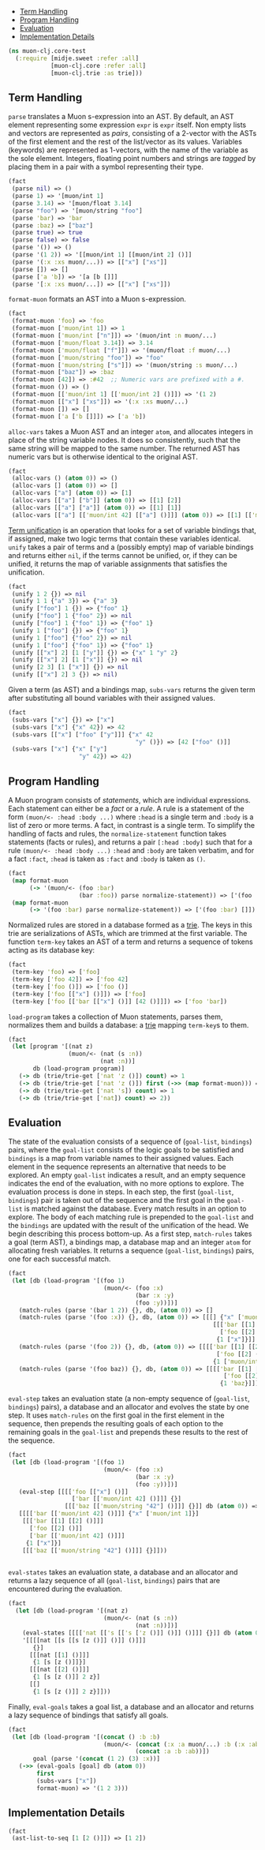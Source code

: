  * [Term Handling](#term-handling)
  * [Program Handling](#program-handling)
  * [Evaluation](#evaluation)
  * [Implementation Details](#implementation-details)
```clojure
(ns muon-clj.core-test
  (:require [midje.sweet :refer :all]
            [muon-clj.core :refer :all]
            [muon-clj.trie :as trie]))

```
## Term Handling

`parse` translates a Muon s-expression into an AST.
By default, an AST element representing some expression `expr` is `expr` itself.
Non empty lists and vectors are represented as _pairs_, consisting of a 2-vector
with the ASTs of the first element and the rest of the list/vector as its values.
Variables (keywords) are represented as 1-vectors, with the name of the variable as the sole element.
Integers, floating point numbers and strings are _tagged_ by placing them in a pair with a symbol representing their type.
```clojure
(fact
 (parse nil) => ()
 (parse 1) => '[muon/int 1]
 (parse 3.14) => '[muon/float 3.14]
 (parse "foo") => '[muon/string "foo"]
 (parse 'bar) => 'bar
 (parse :baz) => ["baz"]
 (parse true) => true
 (parse false) => false
 (parse '()) => ()
 (parse '(1 2)) => '[[muon/int 1] [[muon/int 2] ()]]
 (parse '(:x :xs muon/...)) => [["x"] ["xs"]]
 (parse []) => []
 (parse ['a 'b]) => '[a [b []]]
 (parse '[:x :xs muon/...]) => [["x"] ["xs"]])

```
`format-muon` formats an AST into a Muon s-expression.
```clojure
(fact
 (format-muon 'foo) => 'foo
 (format-muon ['muon/int 1]) => 1
 (format-muon ['muon/int ["n"]]) => '(muon/int :n muon/...)
 (format-muon ['muon/float 3.14]) => 3.14
 (format-muon ['muon/float ["f"]]) => '(muon/float :f muon/...)
 (format-muon ['muon/string "foo"]) => "foo"
 (format-muon ['muon/string ["s"]]) => '(muon/string :s muon/...)
 (format-muon ["baz"]) => :baz
 (format-muon [42]) => :#42  ;; Numeric vars are prefixed with a #.
 (format-muon ()) => ()
 (format-muon [['muon/int 1] [['muon/int 2] ()]]) => '(1 2)
 (format-muon [["x"] ["xs"]]) => '(:x :xs muon/...)
 (format-muon []) => []
 (format-muon ['a ['b []]]) => ['a 'b])

```
`alloc-vars` takes a Muon AST and an integer `atom`, and allocates integers in place of the string variable nodes.
It does so consistently, such that the same string will be mapped to the same number.
The returned AST has numeric vars but is otherwise identical to the original AST.
```clojure
(fact
 (alloc-vars () (atom 0)) => ()
 (alloc-vars [] (atom 0)) => []
 (alloc-vars ["a"] (atom 0)) => [1]
 (alloc-vars [["a"] ["b"]] (atom 0)) => [[1] [2]]
 (alloc-vars [["a"] ["a"]] (atom 0)) => [[1] [1]]
 (alloc-vars [["a"] [['muon/int 42] [["a"] ()]]] (atom 0)) => [[1] [['muon/int 42] [[1] ()]]])

```
[Term unification](https://en.wikipedia.org/wiki/Unification_(computer_science)) is an operation that looks for a set of variable bindings that,
if assigned, make two logic terms that contain these variables identical.
`unify` takes a pair of terms and a (possibly empty) map of variable bindings and returns either `nil`,
if the terms cannot be unified, or, if they can be unified, it returns the map of variable assignments that satisfies the unification.
```clojure
(fact
 (unify 1 2 {}) => nil
 (unify 1 1 {"a" 3}) => {"a" 3}
 (unify ["foo"] 1 {}) => {"foo" 1}
 (unify ["foo"] 1 {"foo" 2}) => nil
 (unify ["foo"] 1 {"foo" 1}) => {"foo" 1}
 (unify 1 ["foo"] {}) => {"foo" 1}
 (unify 1 ["foo"] {"foo" 2}) => nil
 (unify 1 ["foo"] {"foo" 1}) => {"foo" 1}
 (unify [["x"] 2] [1 ["y"]] {}) => {"x" 1 "y" 2}
 (unify [["x"] 2] [1 ["x"]] {}) => nil
 (unify [2 3] [1 ["x"]] {}) => nil
 (unify [["x"] 2] 3 {}) => nil)

```
Given a term (as AST) and a bindings map, `subs-vars` returns the given term after substituting all bound variables with their assigned values.
```clojure
(fact
 (subs-vars ["x"] {}) => ["x"]
 (subs-vars ["x"] {"x" 42}) => 42
 (subs-vars [["x"] ["foo" ["y"]]] {"x" 42
                                    "y" ()}) => [42 ["foo" ()]]
 (subs-vars ["x"] {"x" ["y"]
                    "y" 42}) => 42)

```
## Program Handling

A Muon program consists of _statements_, which are individual expressions. Each statement can either be a _fact_ or a _rule_.
A rule is a statement of the form `(muon/<- :head :body ...)` where `:head` is a single term and `:body` is a list of zero or more terms.
A fact, in contrast is a single term.
To simplify the handling of facts and rules, the `normalize-statement` function takes statements (facts or rules), and returns a pair
`[:head :body]` such that for a rule `(muon/<- :head :body ...)` `:head` and `:body` are taken verbatim, and for a fact `:fact`, `:head`
is taken as `:fact` and `:body` is taken as `()`.
```clojure
(fact
 (map format-muon
      (-> '(muon/<- (foo :bar)
                    (bar :foo)) parse normalize-statement)) => ['(foo :bar) ['(bar :foo)]]
 (map format-muon
      (-> '(foo :bar) parse normalize-statement)) => ['(foo :bar) []])

```
Normalized rules are stored in a database formed as a [trie](trie.md).
The keys in this trie are serializations of ASTs, which are trimmed at the first variable.
The function `term-key` takes an AST of a term and returns a sequence of tokens acting as its database key:
```clojure
(fact
 (term-key 'foo) => ['foo]
 (term-key ['foo 42]) => ['foo 42]
 (term-key ['foo ()]) => ['foo ()]
 (term-key ['foo [["x"] ()]]) => ['foo]
 (term-key ['foo [['bar [["x"] ()]] [42 ()]]]) => ['foo 'bar])

```
`load-program` takes a collection of Muon statements, parses them, normalizes them and builds a database:
a [trie](trie.md) mapping `term-key`s to them.
```clojure
(fact
 (let [program '[(nat z)
                 (muon/<- (nat (s :n))
                          (nat :n))]
       db (load-program program)]
   (-> db (trie/trie-get ['nat 'z ()]) count) => 1
   (-> db (trie/trie-get ['nat 'z ()]) first (->> (map format-muon))) => '[(nat z) ()]
   (-> db (trie/trie-get ['nat 's]) count) => 1
   (-> db (trie/trie-get ['nat]) count) => 2))

```
## Evaluation

The state of the evaluation consists of a sequence of (`goal-list`, `bindings`) pairs,
where the `goal-list` consists of the logic goals to be satisfied and `bindings` is a map from variable names to their assigned values.
Each element in the sequence represents an alternative that needs to be explored.
An empty `goal-list` indicates a result, and an empty sequence indicates the end of the evaluation, with no more options to explore.
The evaluation process is done in steps. In each step, the first (`goal-list`, `bindings`) pair is taken out of the sequence and
the first goal in the `goal-list` is matched against the database.
Every match results in an option to explore.
The body of each matching rule is prepended to the `goal-list` and the `bindings` are updated with the result of the unification of the head.
We begin describing this process bottom-up.
As a first step, `match-rules` takes a goal (term AST), a bindings map, a database map and an integer `atom` for allocating fresh variables.
It returns a sequence (`goal-list`, `bindings`) pairs, one for each successful match.
```clojure
(fact
 (let [db (load-program '[(foo 1)
                           (muon/<- (foo :x)
                                    (bar :x :y)
                                    (foo :y))])]
   (match-rules (parse '(bar 1 2)) {}, db, (atom 0)) => []
   (match-rules (parse '(foo :x)) {}, db, (atom 0)) => [[[] {"x" ['muon/int 1]}]
                                                          [[['bar [[1] [[2] ()]]]
                                                            ['foo [[2] ()]]]
                                                           {1 ["x"]}]]
   (match-rules (parse '(foo 2)) {}, db, (atom 0)) => [[[['bar [[1] [[2] ()]]]
                                                           ['foo [[2] ()]]]
                                                          {1 ['muon/int 2]}]]
   (match-rules (parse '(foo baz)) {}, db, (atom 0)) => [[[['bar [[1] [[2] ()]]]
                                                             ['foo [[2] ()]]]
                                                            {1 'baz}]]))

```
`eval-step` takes an evaluation state (a non-empty sequence of (`goal-list`, `bindings`) pairs), a database and an allocator and
evolves the state by one step.
It uses `match-rules` on the first goal in the first element in the sequence, then prepends the resulting goals of each option to the
remaining goals in the `goal-list` and prepends these results to the rest of the sequence.
```clojure
(fact
 (let [db (load-program '[(foo 1)
                           (muon/<- (foo :x)
                                    (bar :x :y)
                                    (foo :y))])]
   (eval-step [[[['foo [["x"] ()]]
                  ['bar [['muon/int 42] ()]]] {}]
                [[['baz [['muon/string "42"] ()]]] {}]] db (atom 0)) =>
   [[[['bar [['muon/int 42] ()]]] {"x" ['muon/int 1]}]
    [[['bar [[1] [[2] ()]]]
      ['foo [[2] ()]]
      ['bar [['muon/int 42] ()]]]
     {1 ["x"]}]
    [[['baz [['muon/string "42"] ()]]] {}]]))



```
`eval-states` takes an evaluation state, a database and an allocator and returns a lazy sequence of all (`goal-list`, `bindings`)
pairs that are encountered during the evaluation.
```clojure
(fact
  (let [db (load-program '[(nat z)
                           (muon/<- (nat (s :n))
                                    (nat :n))])]
    (eval-states [[[['nat [['s [['s ['z ()]] ()]] ()]]] {}]] db (atom 0)) =>
    '[[[[nat [[s [[s [z ()]] ()]] ()]]]
       {}]
      [[[nat [[1] ()]]]
       {1 [s [z ()]]}]
      [[[nat [[2] ()]]]
       {1 [s [z ()]] 2 z}]
      [[]
       {1 [s [z ()]] 2 z}]]))

```
Finally, `eval-goals` takes a goal list, a database and an allocator and returns a lazy sequence of bindings that satisfy all goals.
```clojure
(fact
 (let [db (load-program '[(concat () :b :b)
                           (muon/<- (concat (:x :a muon/...) :b (:x :ab muon/...))
                                    (concat :a :b :ab))])
       goal (parse '(concat (1 2) (3) :x))]
   (->> (eval-goals [goal] db (atom 0))
        first
        (subs-vars ["x"])
        format-muon) => '(1 2 3)))

```
## Implementation Details
```clojure
(fact
 (ast-list-to-seq [1 [2 ()]]) => [1 2])

```

